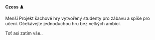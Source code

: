 **Czess ♟️**

Menší Projekt šachové hry vytvořený studenty pro zábavu a spíše pro učení. Očekávejte jednoduchou hru bez velkých ambicí.

Toť asi zatím vše..
